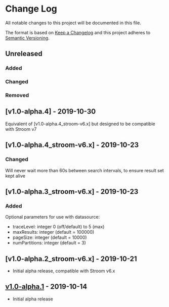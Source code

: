 # Change Log
All notable changes to this project will be documented in this file.

The format is based on [Keep a Changelog](http://keepachangelog.com/) 
and this project adheres to [Semantic Versioning](http://semver.org/).

## Unreleased

### Added

### Changed

### Removed

## [v1.0-alpha.4] - 2019-10-30
Equivalent of [v1.0-alpha.4_stroom-v6.x] but designed to be compatible with Stroom v7

## [v1.0-alpha.4_stroom-v6.x] - 2019-10-23

### Changed

Will never wait more than 60s between search intervals, to ensure result set kept alive

## [v1.0-alpha.3_stroom-v6.x] - 2019-10-23

### Added
Optional parameters for use with datasource:
* traceLevel: integer 0 (off/default) to 5 (max)
* maxResults: integer (default = 100000)
* pageSize: integer (default = 10000)
* numPartitions: integer (default = 3)

## [v1.0-alpha.2_stroom-v6.x] - 2019-10-21

* Initial alpha release, compatible with Stroom v6.x

## [v1.0-alpha.1] - 2019-10-14

* Initial alpha release

[Unreleased]: https://github.com/gchq/stroom-spark-datasource/compare/v1.0-alpha.3_stroom-v6.x...HEAD
[v1.0-alpha.3_stroom6.x]: https://github.com/gchq/stroom-spark-datasource/compare/v1.0-alpha.3_stroom-v6.x...v1.0-alpha.4_stroom-v6.x
[v1.0-alpha.3_stroom6.x]: https://github.com/gchq/stroom-spark-datasource/compare/v1.0-alpha.2_stroom-v6.x...v1.0-alpha.3_stroom-v6.x
[v1.0-alpha.2_stroom6.x]: https://github.com/gchq/stroom-spark-datasource/compare/v1.0-alpha.1...v1.0-alpha.2_stroom-v6.x
[v1.0-alpha.1]: https://github.com/gchq/stroom-spark-datasource/compare/v1.0-alpha.1...v1.0-alpha.1